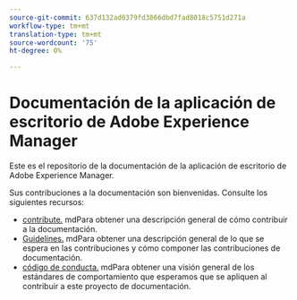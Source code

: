 ```yaml
---
source-git-commit: 637d132ad0379fd3866dbd7fad8018c5751d271a
workflow-type: tm+mt
translation-type: tm+mt
source-wordcount: '75'
ht-degree: 0%

---
```

# Documentación de la aplicación de escritorio de Adobe Experience Manager

Este es el repositorio de la documentación de la aplicación de escritorio de Adobe Experience Manager.

Sus contribuciones a la documentación son bienvenidas. Consulte los siguientes recursos:

* [contribute.](contributing.md) mdPara obtener una descripción general de cómo contribuir a la documentación.
* [Guidelines.](guidelines.md) mdPara obtener una descripción general de lo que se espera en las contribuciones y cómo componer las contribuciones de documentación.
* [código de conducta.](code-of-conduct.md) mdPara obtener una visión general de los estándares de comportamiento que esperamos que se apliquen al contribuir a este proyecto de documentación.
